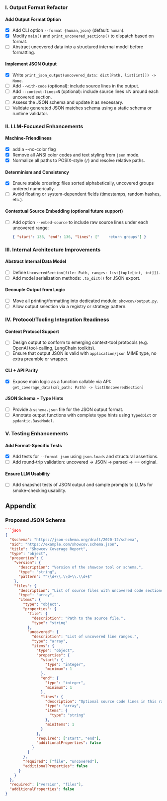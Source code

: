 ### I. Output Format Refactor

#### Add Output Format Option

* [x] Add CLI option `--format {human,json}` (default: `human`).
* [x] Modify `main()` and `print_uncovered_sections()` to dispatch based on format.
* [ ] Abstract uncovered data into a structured internal model before formatting.

#### Implement JSON Output

* [x] Write `print_json_output(uncovered_data: dict[Path, list[int]]) -> None`.
* [ ] Add `--with-code` (optional): include source lines in the output.
* [ ] Add `--context-lines=N` (optional): include source lines ±N around each uncovered section.
* [ ] Assess the JSON schema and update it as necessary.
* [ ] Validate generated JSON matches schema using a static schema or runtime validator.

### II. LLM-Focused Enhancements

#### Machine-Friendliness

* [x] add a --no-color flag
* [x] Remove all ANSI color codes and text styling from `json` mode.
* [x] Normalize all paths to POSIX-style (`/`) and resolve relative paths.

#### Determinism and Consistency

* [x] Ensure stable ordering: files sorted alphabetically, uncovered groups ordered numerically.
* [ ] Avoid floating or system-dependent fields (timestamps, random hashes, etc.).

#### Contextual Source Embedding (optional future support)

* [ ] Add option `--embed-source` to include raw source lines under each uncovered range:

  ```json
  { "start": 136, "end": 136, "lines": ["    return groups"] }
  ```

### III. Internal Architecture Improvements

#### Abstract Internal Data Model

* [ ] Define `UncoveredSection(file: Path, ranges: list[tuple[int, int]])`.
* [ ] Add model serialization methods: `.to_dict()` for JSON export.

#### Decouple Output from Logic

* [ ] Move all printing/formatting into dedicated module: `showcov/output.py`.
* [ ] Allow output selection via a registry or strategy pattern.

### IV. Protocol/Tooling Integration Readiness

#### Context Protocol Support

* [ ] Design output to conform to emerging context-tool protocols (e.g. OpenAI tool-calling, LangChain toolkits).
* [ ] Ensure that output JSON is valid with `application/json` MIME type, no extra preamble or wrapper.

#### CLI + API Parity

* [x] Expose main logic as a function callable via API:
  `get_coverage_data(xml_path: Path) -> list[UncoveredSection]`

#### JSON Schema + Type Hints

* [ ] Provide a `schema.json` file for the JSON output format.
* [ ] Annotate output functions with complete type hints using `TypedDict` or `pydantic.BaseModel`.

### V. Testing Enhancements

#### Add Format-Specific Tests

* [x] Add tests for `--format json` using `json.loads` and structural assertions.
* [ ] Add round-trip validation: uncovered → JSON → parsed → == original.

#### Ensure LLM Usability

* [ ] Add snapshot tests of JSON output and sample prompts to LLMs for smoke-checking usability.

## Appendix
### Proposed JSON Schema
```json
```json
{
  "$schema": "https://json-schema.org/draft/2020-12/schema",
  "$id": "https://example.com/showcov.schema.json",
  "title": "Showcov Coverage Report",
  "type": "object",
  "properties": {
    "version": {
      "description": "Version of the showcov tool or schema.",
      "type": "string",
      "pattern": "^\\d+\\.\\d+\\.\\d+$"
    },
    "files": {
      "description": "List of source files with uncovered code sections.",
      "type": "array",
      "items": {
        "type": "object",
        "properties": {
          "file": {
            "description": "Path to the source file.",
            "type": "string"
          },
          "uncovered": {
            "description": "List of uncovered line ranges.",
            "type": "array",
            "items": {
              "type": "object",
              "properties": {
                "start": {
                  "type": "integer",
                  "minimum": 1
                },
                "end": {
                  "type": "integer",
                  "minimum": 1
                },
                "lines": {
                  "description": "Optional source code lines in this range.",
                  "type": "array",
                  "items": {
                    "type": "string"
                  },
                  "minItems": 1
                }
              },
              "required": ["start", "end"],
              "additionalProperties": false
            }
          }
        },
        "required": ["file", "uncovered"],
        "additionalProperties": false
      }
    }
  },
  "required": ["version", "files"],
  "additionalProperties": false
}
```

